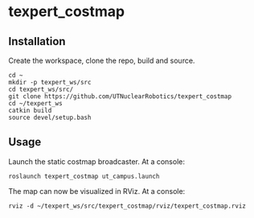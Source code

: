 # texpert_costmap

## Installation
Create the workspace, clone the repo, build and source.
```
cd ~
mkdir -p texpert_ws/src
cd texpert_ws/src/
git clone https://github.com/UTNuclearRobotics/texpert_costmap
cd ~/texpert_ws
catkin build
source devel/setup.bash
```

## Usage
Launch the static costmap broadcaster. At a console:
```
roslaunch texpert_costmap ut_campus.launch 
```
The map can now be visualized in RViz. At a console:
```
rviz -d ~/texpert_ws/src/texpert_costmap/rviz/texpert_costmap.rviz
```
